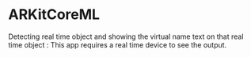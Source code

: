 # ARKitCoreML
Detecting real time object and showing the virtual name text on that real time object :
This app requires a real time device to see the output.
